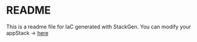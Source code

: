 # README
This is a readme file for IaC generated with StackGen.
You can modify your appStack -> [here](http://main.dev.stackgen.com/appstacks/3245eba1-0aff-437e-9852-e6cc07fd1ced)
